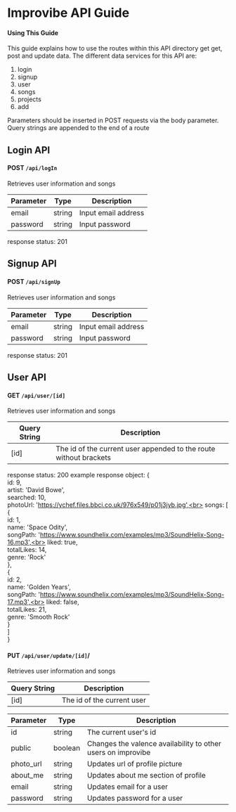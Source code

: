 
# Improvibe API Guide

#### Using This Guide
This guide explains how to use the routes within this API directory get get, post and update data. The different data services for this API are:
  1. login
  2. signup
  3. user
  4. songs
  5. projects
  6. add

Parameters should be inserted in POST requests via the body parameter. Query strings are appended to the end of a route

## Login API
#### POST  `/api/logIn`<br>
Retrieves user information and songs

| Parameter      | Type |  Description      |
| ----------- | ----------- | ----------- |
| email | string | Input email address |
| password | string | Input password |

response status: 201

## Signup API
#### POST  `/api/signUp`<br>
Retrieves user information and songs

| Parameter      | Type |  Description      |
| ----------- | ----------- | ----------- |
| email | string | Input email address |
| password | string | Input password |

response status: 201


## User API
#### GET  `/api/user/[id]`<br>
Retrieves user information and songs

| Query String      | Description |
| ----------- | ----------- |
| [id]| The id of the current user appended to the route without brackets |

response status: 200
example response object:
 {<br>
  id: 9,<br>
  artist: 'David Bowe',<br>
  searched: 10,<br>
  photoUrl: 'https://ychef.files.bbci.co.uk/976x549/p01j3jyb.jpg',<br>
  songs: [<br>
    {<br>
      id: 1,<br>
      name: 'Space Odity',<br>
      songPath: 'https://www.soundhelix.com/examples/mp3/SoundHelix-Song-16.mp3',<br>
      liked: true,<br>
      totalLikes: 14,<br>
      genre: 'Rock'<br>
    },<br>
    {<br>
    id: 2,<br>
    name: 'Golden Years',<br>
    songPath: 'https://www.soundhelix.com/examples/mp3/SoundHelix-Song-17.mp3',<br>
    liked: false,<br>
    totalLikes: 21,<br>
    genre: 'Smooth Rock'<br>
    }<br>
  ]<br>
}

#### PUT  `/api/user/update/[id]`/<br>
Retrieves user information and songs

| Query String      | Description |
| ----------- | ----------- |
| [id]| The id of the current user |

| Parameter      | Type |  Description      |
| ----------- | ----------- | ----------- |
| id | string | The current user's id|
| public | boolean | Changes the valence availability to other users on improvibe |
| photo_url | string | Updates url of profile picture |
| about_me | string | Updates about me section of profile |
| email | string | Updates email for a user  |
| password | string | Updates password for a user  |

